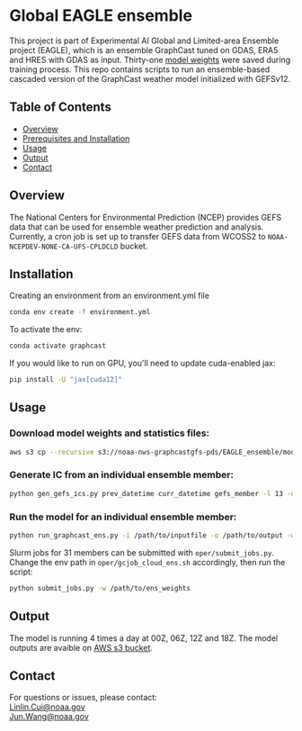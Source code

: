 # Global EAGLE ensemble
This project is part of Experimental AI Global and Limited-area Ensemble project (EAGLE), which is an ensemble GraphCast tuned on GDAS, ERA5 and HRES with GDAS as input. Thirty-one [model weights](https://noaa-nws-graphcastgfs-pds.s3.amazonaws.com/index.html#EAGLE_ensemble/model_weights/) were saved during training process. This repo contains scripts to run an ensemble-based cascaded version of the GraphCast weather model initialized with GEFSv12.   

## Table of Contents
- [Overview](#overview)
- [Prerequisites and Installation](#prerequisites-and-installation)
- [Usage](#usage)
- [Output](#output)
- [Contact](#contact)

## Overview

The National Centers for Environmental Prediction (NCEP) provides GEFS data that can be used for ensemble weather prediction and analysis. Currently, a cron job is set up to transfer GEFS data from WCOSS2 to `NOAA-NCEPDEV-NONE-CA-UFS-CPLDCLD`
bucket. 

## Installation

Creating an environment from an environment.yml file

```bash
conda env create -f environment.yml
```

To activate the env:
```bash
conda activate graphcast
```

If you would like to run on GPU, you'll need to update cuda-enabled jax:
```bash
pip install -U "jax[cuda12]"
```

## Usage
### Download model weights and statistics files:
```bash
aws s3 cp --recursive s3://noaa-nws-graphcastgfs-pds/EAGLE_ensemble/model_weights model_weights --no-sign-request
```

### Generate IC from an individual ensemble member:
```bash
python gen_gefs_ics.py prev_datetime curr_datetime gefs_member -l 13 -o /path/to/output -d /path/to/download -k no
```

### Run the model for an individual ensemble member:
```bash
python run_graphcast_ens.py -i /path/to/inputfile -o /path/to/output -w /path/to/stats -m gefs_member -c /path/to/{gefs_member}.pkl  -l forecast_length(steps) -p num_pressure_levels -u no -k yes
```
Slurm jobs for 31 members can be submitted with `oper/submit_jobs.py`. Change the env path in `oper/gcjob_cloud_ens.sh` accordingly, then run the script:
```bash
python submit_jobs.py -w /path/to/ens_weights
```

## Output
The model is running 4 times a day at 00Z, 06Z, 12Z and 18Z. The model outputs are avaible on [AWS s3 bucket](https://noaa-nws-graphcastgfs-pds.s3.amazonaws.com/index.html#EAGLE_ensemble/).

## Contact

For questions or issues, please contact:\
    [Linlin.Cui@noaa.gov](mailto:Linlin.Cui@noaa.gov)\
    [Jun.Wang@noaa.gov](mailto:Jun.Wang@noaa.gov)
